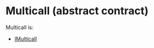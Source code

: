 # Multicall (abstract contract)

 Multicall is:
 
 * [IMulticall](../../contracts/interfaces/IMulticall.sol.md)
